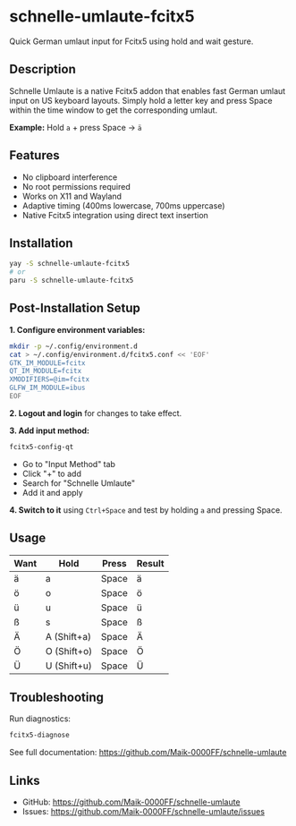 # schnelle-umlaute-fcitx5

Quick German umlaut input for Fcitx5 using hold and wait gesture.

## Description

Schnelle Umlaute is a native Fcitx5 addon that enables fast German umlaut input on US keyboard layouts. Simply hold a letter key and press Space within the time window to get the corresponding umlaut.

**Example:** Hold `a` + press Space → `ä`

## Features

- No clipboard interference
- No root permissions required
- Works on X11 and Wayland
- Adaptive timing (400ms lowercase, 700ms uppercase)
- Native Fcitx5 integration using direct text insertion

## Installation

```bash
yay -S schnelle-umlaute-fcitx5
# or
paru -S schnelle-umlaute-fcitx5
```

## Post-Installation Setup

**1. Configure environment variables:**

```bash
mkdir -p ~/.config/environment.d
cat > ~/.config/environment.d/fcitx5.conf << 'EOF'
GTK_IM_MODULE=fcitx
QT_IM_MODULE=fcitx
XMODIFIERS=@im=fcitx
GLFW_IM_MODULE=ibus
EOF
```

**2. Logout and login** for changes to take effect.

**3. Add input method:**

```bash
fcitx5-config-qt
```

- Go to "Input Method" tab
- Click "+" to add
- Search for "Schnelle Umlaute"
- Add it and apply

**4. Switch to it** using `Ctrl+Space` and test by holding `a` and pressing Space.

## Usage

| Want | Hold        | Press | Result |
|------|-------------|-------|--------|
| ä    | a           | Space | ä      |
| ö    | o           | Space | ö      |
| ü    | u           | Space | ü      |
| ß    | s           | Space | ß      |
| Ä    | A (Shift+a) | Space | Ä      |
| Ö    | O (Shift+o) | Space | Ö      |
| Ü    | U (Shift+u) | Space | Ü      |

## Troubleshooting

Run diagnostics:
```bash
fcitx5-diagnose
```

See full documentation: https://github.com/Maik-0000FF/schnelle-umlaute

## Links

- GitHub: https://github.com/Maik-0000FF/schnelle-umlaute
- Issues: https://github.com/Maik-0000FF/schnelle-umlaute/issues
